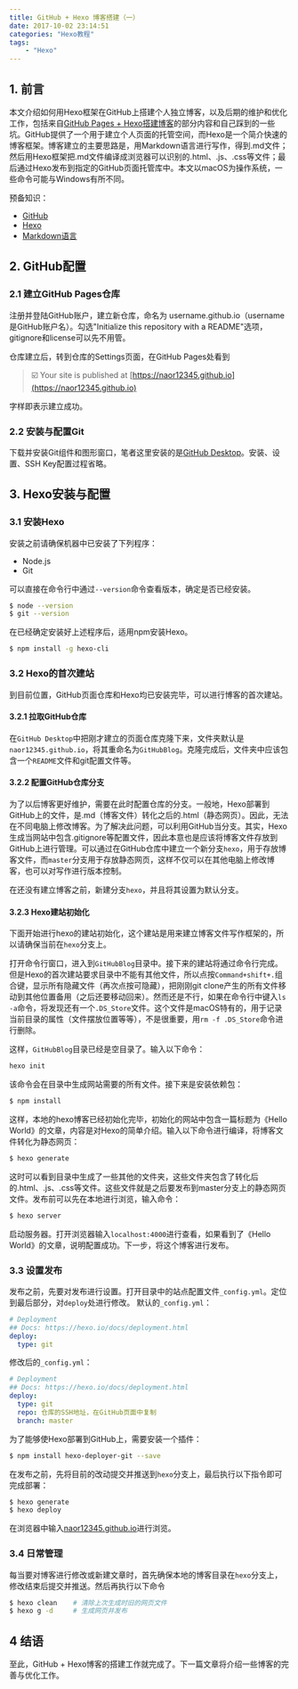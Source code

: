 ```yaml
---
title: GitHub + Hexo 博客搭建（一）
date: 2017-10-02 23:14:51
categories: "Hexo教程"
tags: 
    - "Hexo"
---
```


## 1. 前言
本文介绍如何用Hexo框架在GitHub上搭建个人独立博客，以及后期的维护和优化工作，包括来自[GitHub Pages + Hexo搭建博客](http://crazymilk.github.io/2015/12/28/GitHub-Pages-Hexo%E6%90%AD%E5%BB%BA%E5%8D%9A%E5%AE%A2/)的部分内容和自己踩到的一些坑。GitHub提供了一个用于建立个人页面的托管空间，而Hexo是一个简介快速的博客框架。博客建立的主要思路是，用Markdown语言进行写作，得到.md文件；然后用Hexo框架把.md文件编译成浏览器可以识别的.html、.js、.css等文件；最后通过Hexo发布到指定的GitHub页面托管库中。本文以macOS为操作系统，一些命令可能与Windows有所不同。
<!-- more -->
预备知识：
* [GitHub](https://github.com)
* [Hexo](https://hexo.io/zh-cn/index.html)
* [Markdown语言](http://wowubuntu.com/markdown/)

## 2. GitHub配置
### 2.1 建立GitHub Pages仓库
注册并登陆GitHub账户，建立新仓库，命名为 username.github.io（username是GitHub账户名）。勾选"Initialize this repository with a README"选项，gitignore和license可以先不用管。

仓库建立后，转到仓库的Settings页面，在GitHub Pages处看到
> ☑️ Your site is published at [https://naor12345.github.io](https://naor12345.github.io)

字样即表示建立成功。

### 2.2 安装与配置Git
下载并安装Git组件和图形窗口，笔者这里安装的是[GitHub Desktop](https://desktop.github.com/)。安装、设置、SSH Key配置过程省略。

## 3. Hexo安装与配置
### 3.1 安装Hexo
安装之前请确保机器中已安装了下列程序：
* Node.js
* Git

可以直接在命令行中通过`--version`命令查看版本，确定是否已经安装。
```bash
$ node --version
$ git --version
```

在已经确定安装好上述程序后，适用npm安装Hexo。
```bash
$ npm install -g hexo-cli
```

### 3.2 Hexo的首次建站
到目前位置，GitHub页面仓库和Hexo均已安装完毕，可以进行博客的首次建站。

#### 3.2.1 拉取GitHub仓库
在`GitHub Desktop`中把刚才建立的页面仓库克隆下来，文件夹默认是`naor12345.github.io`，将其重命名为`GitHubBlog`。克隆完成后，文件夹中应该包含一个`README`文件和git配置文件等。

#### 3.2.2 配置GitHub仓库分支
为了以后博客更好维护，需要在此时配置仓库的分支。一般地，Hexo部署到GitHub上的文件，是.md（博客文件）转化之后的.html（静态网页）。因此，无法在不同电脑上修改博客。为了解决此问题，可以利用GitHub当分支。其实，Hexo生成当网站中包含.gitignore等配置文件，因此本意也是应该将博客文件存放到GitHub上进行管理。可以通过在GitHub仓库中建立一个新分支`hexo`，用于存放博客文件，而`master`分支用于存放静态网页，这样不仅可以在其他电脑上修改博客，也可以对写作进行版本控制。

在还没有建立博客之前，新建分支`hexo`，并且将其设置为默认分支。

#### 3.2.3 Hexo建站初始化
下面开始进行hexo的建站初始化，这个建站是用来建立博客文件写作框架的，所以请确保当前在`hexo`分支上。

打开命令行窗口，进入到`GitHubBlog`目录中。接下来的建站将通过命令行完成。但是Hexo的首次建站要求目录中不能有其他文件，所以点按`Command+shift+.`组合键，显示所有隐藏文件（再次点按可隐藏），把刚刚git clone产生的所有文件移动到其他位置备用（之后还要移动回来）。然而还是不行，如果在命令行中键入`ls -a`命令，将发现还有一个`.DS_Store`文件。这个文件是macOS特有的，用于记录当前目录的属性（文件摆放位置等等），不是很重要，用`rm -f .DS_Store`命令进行删除。

这样，`GitHubBlog`目录已经是空目录了。输入以下命令：
```bash
hexo init
```
该命令会在目录中生成网站需要的所有文件。接下来是安装依赖包：
```bash
$ npm install
```
这样，本地的hexo博客已经初始化完毕，初始化的网站中包含一篇标题为《Hello World》的文章，内容是对Hexo的简单介绍。输入以下命令进行编译，将博客文件转化为静态网页：
```bash
$ hexo generate
```
这时可以看到目录中生成了一些其他的文件夹，这些文件夹包含了转化后的.html、.js、.css等文件。这些文件就是之后要发布到master分支上的静态网页文件。发布前可以先在本地进行浏览，输入命令：
```bash
$ hexo server
```
启动服务器。打开浏览器输入`localhost:4000`进行查看，如果看到了《Hello World》的文章，说明配置成功。下一步，将这个博客进行发布。

### 3.3 设置发布
发布之前，先要对发布进行设置。打开目录中的站点配置文件`_config.yml`。定位到最后部分，对`deploy`处进行修改。
默认的`_config.yml`：
```yaml
# Deployment
## Docs: https://hexo.io/docs/deployment.html
deploy:
  type: git
```
修改后的`_config.yml`：
```yaml
# Deployment
## Docs: https://hexo.io/docs/deployment.html
deploy:
  type: git
  repo: 仓库的SSH地址，在GitHub页面中复制
  branch: master
```
为了能够使Hexo部署到GitHub上，需要安装一个插件：
```bash
$ npm install hexo-deployer-git --save
```
在发布之前，先将目前的改动提交并推送到`hexo`分支上，最后执行以下指令即可完成部署：
```bash
$ hexo generate
$ hexo deploy
```
在浏览器中输入[naor12345.github.io](naor12345.github.io)进行浏览。

### 3.4 日常管理
每当要对博客进行修改或新建文章时，首先确保本地的博客目录在`hexo`分支上，修改结束后提交并推送。然后再执行以下命令
```bash
$ hexo clean    # 清除上次生成时旧的网页文件
$ hexo g -d     # 生成网页并发布
```

## 4 结语
至此，GitHub + Hexo博客的搭建工作就完成了。下一篇文章将介绍一些博客的完善与优化工作。
